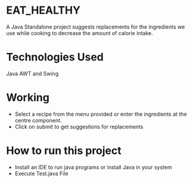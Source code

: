 # EAT_HEALTHY
A Java Standalone project suggests replacements for the ingredients we use while cooking to decrease the amount of calorie intake.
# Technologies Used
Java AWT and Swing
# Working
* Select a recipe from the menu provided or enter the ingredients at the centre component.
* Click on submit to get suggestions for replacements
# How to run this project
* Install an IDE to run java programs or install Java in your system
* Execute Test.java File
